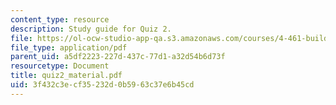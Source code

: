 ```yaml
---
content_type: resource
description: Study guide for Quiz 2.
file: https://ol-ocw-studio-app-qa.s3.amazonaws.com/courses/4-461-building-technology-i-materials-and-construction-fall-2004/3f432c3ecf35232d0b5963c37e6b45cd_quiz2_material.pdf
file_type: application/pdf
parent_uid: a5df2223-227d-437c-77d1-a32d54b6d73f
resourcetype: Document
title: quiz2_material.pdf
uid: 3f432c3e-cf35-232d-0b59-63c37e6b45cd
---
```

